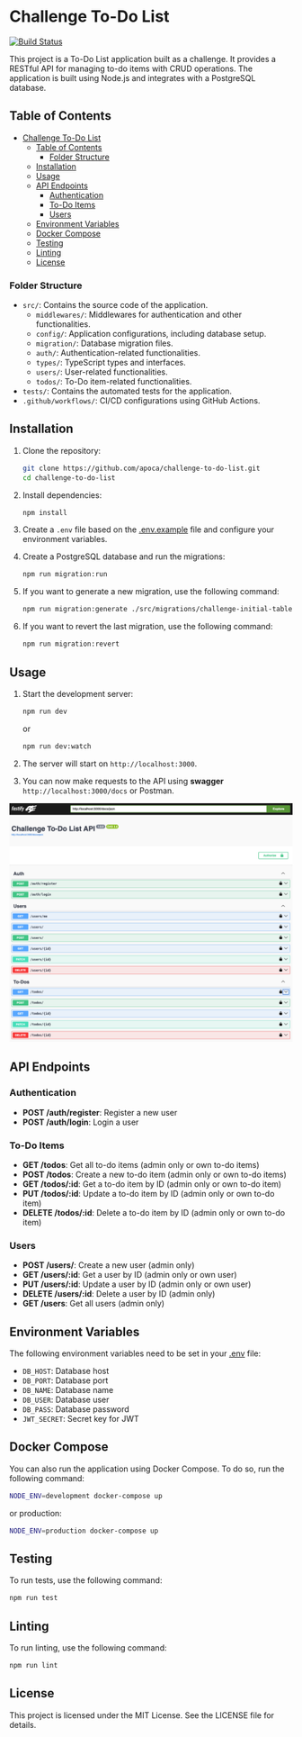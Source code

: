 # Challenge To-Do List

[![Build Status](https://github.com/apoca/challenge-to-do-list/actions/workflows/deployment.yml/badge.svg)](https://github.com/apoca/challenge-to-do-list/actions)

This project is a To-Do List application built as a challenge. It provides a RESTful API for managing to-do items with CRUD operations. The application is built using Node.js and integrates with a PostgreSQL database.

## Table of Contents

- [Challenge To-Do List](#challenge-to-do-list)
  - [Table of Contents](#table-of-contents)
    - [Folder Structure](#folder-structure)
  - [Installation](#installation)
  - [Usage](#usage)
  - [API Endpoints](#api-endpoints)
    - [Authentication](#authentication)
    - [To-Do Items](#to-do-items)
    - [Users](#users)
  - [Environment Variables](#environment-variables)
  - [Docker Compose](#docker-compose)
  - [Testing](#testing)
  - [Linting](#linting)
  - [License](#license)

### Folder Structure

- `src/`: Contains the source code of the application.
  - `middlewares/`: Middlewares for authentication and other functionalities.
  - `config/`: Application configurations, including database setup.
  - `migration/`: Database migration files.
  - `auth/`: Authentication-related functionalities.
  - `types/`: TypeScript types and interfaces.
  - `users/`: User-related functionalities.
  - `todos/`: To-Do item-related functionalities.
- `tests/`: Contains the automated tests for the application.
- `.github/workflows/`: CI/CD configurations using GitHub Actions.

## Installation

1. Clone the repository:

    ```sh
    git clone https://github.com/apoca/challenge-to-do-list.git
    cd challenge-to-do-list
    ```

2. Install dependencies:

    ```sh
    npm install
    ```

3. Create a `.env` file based on the [.env.example](.env.example) file and configure your environment variables.

4. Create a PostgreSQL database and run the migrations:

    ```sh
    npm run migration:run
    ```

5. If you want to generate a new migration, use the following command:

    ```sh
    npm run migration:generate ./src/migrations/challenge-initial-tables
    ```

6. If you want to revert the last migration, use the following command:

    ```sh
    npm run migration:revert
    ```

## Usage

1. Start the development server:

    ```sh
    npm run dev
    ```

    or

    ```sh
    npm run dev:watch
    ````

2. The server will start on `http://localhost:3000`.
3. You can now make requests to the API using **swagger** `http://localhost:3000/docs` or Postman.

![Image Description](swagger.png)

## API Endpoints

### Authentication

- **POST /auth/register**: Register a new user
- **POST /auth/login**: Login a user

### To-Do Items

- **GET /todos**: Get all to-do items (admin only or own to-do items)
- **POST /todos**: Create a new to-do item (admin only or own to-do items)
- **GET /todos/:id**: Get a to-do item by ID (admin only or own to-do item)
- **PUT /todos/:id**: Update a to-do item by ID (admin only or own to-do item)
- **DELETE /todos/:id**: Delete a to-do item by ID (admin only or own to-do item)

### Users

- **POST /users/**: Create a new user (admin only)
- **GET /users/:id**: Get a user by ID (admin only or own user)
- **PUT /users/:id**: Update a user by ID (admin only or own user)
- **DELETE /users/:id**: Delete a user by ID (admin only)
- **GET /users**: Get all users (admin only)

## Environment Variables

The following environment variables need to be set in your [.env](.env.example) file:

- `DB_HOST`: Database host
- `DB_PORT`: Database port
- `DB_NAME`: Database name
- `DB_USER`: Database user
- `DB_PASS`: Database password
- `JWT_SECRET`: Secret key for JWT

## Docker Compose

You can also run the application using Docker Compose. To do so, run the following command:

```sh
NODE_ENV=development docker-compose up
```

or production:

```sh
NODE_ENV=production docker-compose up   
```

## Testing

To run tests, use the following command:

```sh
npm run test
```

## Linting

To run linting, use the following command:

```sh
npm run lint
```

## License

This project is licensed under the MIT License. See the LICENSE file for details.
